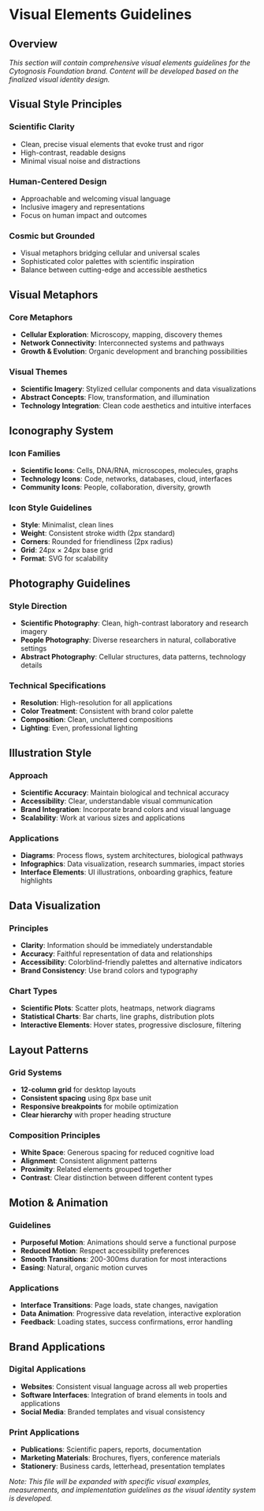 # Visual Elements Guidelines

## Overview
*This section will contain comprehensive visual elements guidelines for the Cytognosis Foundation brand. Content will be developed based on the finalized visual identity design.*

## Visual Style Principles

### Scientific Clarity
- Clean, precise visual elements that evoke trust and rigor
- High-contrast, readable designs
- Minimal visual noise and distractions

### Human-Centered Design
- Approachable and welcoming visual language
- Inclusive imagery and representations
- Focus on human impact and outcomes

### Cosmic but Grounded
- Visual metaphors bridging cellular and universal scales
- Sophisticated color palettes with scientific inspiration
- Balance between cutting-edge and accessible aesthetics

## Visual Metaphors

### Core Metaphors
- **Cellular Exploration**: Microscopy, mapping, discovery themes
- **Network Connectivity**: Interconnected systems and pathways
- **Growth & Evolution**: Organic development and branching possibilities

### Visual Themes
- **Scientific Imagery**: Stylized cellular components and data visualizations
- **Abstract Concepts**: Flow, transformation, and illumination
- **Technology Integration**: Clean code aesthetics and intuitive interfaces

## Iconography System

### Icon Families
- **Scientific Icons**: Cells, DNA/RNA, microscopes, molecules, graphs
- **Technology Icons**: Code, networks, databases, cloud, interfaces
- **Community Icons**: People, collaboration, diversity, growth

### Icon Style Guidelines
- **Style**: Minimalist, clean lines
- **Weight**: Consistent stroke width (2px standard)
- **Corners**: Rounded for friendliness (2px radius)
- **Grid**: 24px × 24px base grid
- **Format**: SVG for scalability

## Photography Guidelines

### Style Direction
- **Scientific Photography**: Clean, high-contrast laboratory and research imagery
- **People Photography**: Diverse researchers in natural, collaborative settings
- **Abstract Photography**: Cellular structures, data patterns, technology details

### Technical Specifications
- **Resolution**: High-resolution for all applications
- **Color Treatment**: Consistent with brand color palette
- **Composition**: Clean, uncluttered compositions
- **Lighting**: Even, professional lighting

## Illustration Style

### Approach
- **Scientific Accuracy**: Maintain biological and technical accuracy
- **Accessibility**: Clear, understandable visual communication
- **Brand Integration**: Incorporate brand colors and visual language
- **Scalability**: Work at various sizes and applications

### Applications
- **Diagrams**: Process flows, system architectures, biological pathways
- **Infographics**: Data visualization, research summaries, impact stories
- **Interface Elements**: UI illustrations, onboarding graphics, feature highlights

## Data Visualization

### Principles
- **Clarity**: Information should be immediately understandable
- **Accuracy**: Faithful representation of data and relationships
- **Accessibility**: Colorblind-friendly palettes and alternative indicators
- **Brand Consistency**: Use brand colors and typography

### Chart Types
- **Scientific Plots**: Scatter plots, heatmaps, network diagrams
- **Statistical Charts**: Bar charts, line graphs, distribution plots
- **Interactive Elements**: Hover states, progressive disclosure, filtering

## Layout Patterns

### Grid Systems
- **12-column grid** for desktop layouts
- **Consistent spacing** using 8px base unit
- **Responsive breakpoints** for mobile optimization
- **Clear hierarchy** with proper heading structure

### Composition Principles
- **White Space**: Generous spacing for reduced cognitive load
- **Alignment**: Consistent alignment patterns
- **Proximity**: Related elements grouped together
- **Contrast**: Clear distinction between different content types

## Motion & Animation

### Guidelines
- **Purposeful Motion**: Animations should serve a functional purpose
- **Reduced Motion**: Respect accessibility preferences
- **Smooth Transitions**: 200-300ms duration for most interactions
- **Easing**: Natural, organic motion curves

### Applications
- **Interface Transitions**: Page loads, state changes, navigation
- **Data Animation**: Progressive data revelation, interactive exploration
- **Feedback**: Loading states, success confirmations, error handling

## Brand Applications

### Digital Applications
- **Websites**: Consistent visual language across all web properties
- **Software Interfaces**: Integration of brand elements in tools and applications
- **Social Media**: Branded templates and visual consistency

### Print Applications
- **Publications**: Scientific papers, reports, documentation
- **Marketing Materials**: Brochures, flyers, conference materials
- **Stationery**: Business cards, letterhead, presentation templates

*Note: This file will be expanded with specific visual examples, measurements, and implementation guidelines as the visual identity system is developed.*
